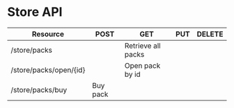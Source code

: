 # Store API

| Resource               	| POST                                	| GET                             	| PUT 	| DELETE 	|
|------------------------	|-------------------------------------	|---------------------------------	|-----	|--------	|
| /store/packs             	|                                     	| Retrieve all packs                |     	|        	|
| /store/packs/open/{id}    |                                     	| Open pack by id               	|     	|        	|
| /store/packs/buy      	| Buy pack                             	|                                	|     	|        	|
